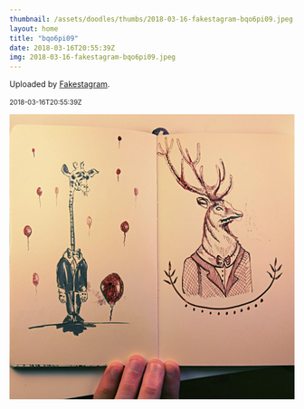 ```yaml
---
thumbnail: /assets/doodles/thumbs/2018-03-16-fakestagram-bqo6pi09.jpeg
layout: home
title: "bqo6pi09"
date: 2018-03-16T20:55:39Z
img: 2018-03-16-fakestagram-bqo6pi09.jpeg
---
```


Uploaded by [Fakestagram](https://github.com/opyate/fakestagram).

<small>2018-03-16T20:55:39Z</small>

![Uploaded by Fakestagram](/assets/doodles/original/2018-03-16-fakestagram-bqo6pi09.jpeg)

